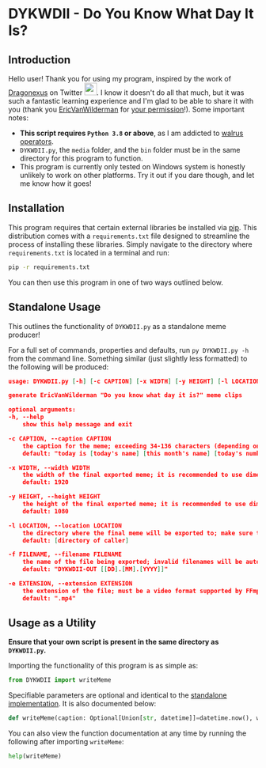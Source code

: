 DYKWDII - Do You Know What Day It Is?
=====================================

Introduction
------------

Hello user! Thank you for using my program, inspired by the work of [Dragonexus](https://twitter.com/GDDragonexus) on Twitter <img src=https://cdn.discordapp.com/emojis/397770592050479105.gif width=25px></img>. I know it doesn't do all that much, but it was such a fantastic learning experience and I'm glad to be able to share it with you (thank you [EricVanWilderman](https://twitter.com/VanWilderman) for [your permission](./docs/EVW%20Permission%20of%20Use.png)!). Some important notes:

- **This script requires `Python 3.8` or above**, as I am addicted to [walrus operators](https://www.python.org/dev/peps/pep-0572/).
- `DYKWDII.py`, the `media` folder, and the `bin` folder must be in the same directory for this program to function.
- This program is currently only tested on Windows system is honestly unlikely to work on other platforms. Try it out if you dare though, and let me know how it goes!

Installation
------------

This program requires that certain external libraries be installed via [pip](https://pypi.org/project/pip/). This distribution comes with a `requirements.txt` file designed to streamline the process of installing these libraries. Simply navigate to the directory where `requirements.txt` is located in a terminal and run:
```bash
pip -r requirements.txt
```
You can then use this program in one of two ways outlined below.

Standalone Usage
----------------

This outlines the functionality of `DYKWDII.py` as a standalone meme producer!

For a full set of commands, properties and defaults, run `py DYKWDII.py -h` from the command line. Something similar (just slightly less formatted) to the following will be produced:

```json
usage: DYKWDII.py [-h] [-c CAPTION] [-x WIDTH] [-y HEIGHT] [-l LOCATION] [-f FILENAME] [-e EXTENSION]

generate EricVanWilderman "Do you know what day it is?" meme clips

optional arguments:
-h, --help
    show this help message and exit

-c CAPTION, --caption CAPTION
    the caption for the meme; exceeding 34-136 characters (depending on character widths) or 3 lines guarantees encroachment
    default: "today is [today's name] [this month's name] [today's number in the month][st/nd/rd/th] [this year]"

-x WIDTH, --width WIDTH
    the width of the final exported meme; it is recommended to use dimensions corresponding to common aspect ratios
    default: 1920

-y HEIGHT, --height HEIGHT
    the height of the final exported meme; it is recommended to use dimensions corresponding to common aspect ratios
    default: 1080

-l LOCATION, --location LOCATION
    the directory where the final meme will be exported to; make sure this is a valid directory that this program has permissions to create and write to files in
    default: [directory of caller]

-f FILENAME, --filename FILENAME
    the name of the file being exported; invalid filenames will be automatically sanitized based on the current operating system
    default: "DYKWDII-OUT [[DD].[MM].[YYYY]]"

-e EXTENSION, --extension EXTENSION
    the extension of the file; must be a video format supported by FFmpeg - would recommend leaving this as default
    default: ".mp4"
```

Usage as a Utility
------------------

**Ensure that your own script is present in the same directory as `DYKWDII.py`.**

Importing the functionality of this program is as simple as:
```py
from DYKWDII import writeMeme
```

Specifiable parameters are optional and identical to the [standalone implementation](#Standalone-Usage). It is also documented below:
```py
def writeMeme(caption: Optional[Union[str, datetime]]=datetime.now(), width: Optional[int]=1920, height: Optional[int]=1080, location: Optional[str]=getcwd(), filename: Optional[str]=None, extension: Optional[str]='mp4')
```

You can also view the function documentation at any time by running the following after importing `writeMeme`:
```py
help(writeMeme)
```
